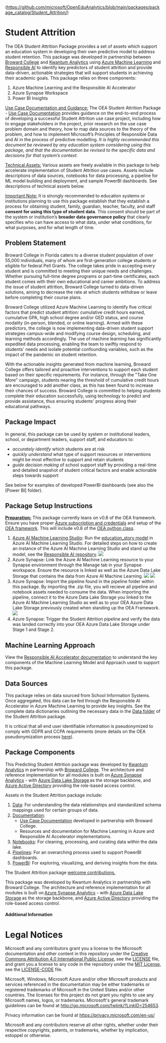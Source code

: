 (https://github.com/microsoft/OpenEduAnalytics/blob/main/packages/package_catalog/Student_Attrition/)

# Student Attrition

The OEA Student Attrition Package provides a set of assets which support an education system in developing their own predictive model to address student retention. This package was developed in partnership between [Broward College](https://www.broward.edu/) and [Kwantum Analytics](https://www.kwantumedu.com/) using [Azure Machine Learning](https://azure.microsoft.com/en-us/products/machine-learning) and [Responsible AI](https://github.com/cviddenKwantum/ResponsibleAIAccelerator/tree/main) to identify key predictors of student attrition and provide data-driven, actionable strategies that will support students in achieving their academic goals. This package relies on three components:

1. Azure Machine Learning and the Responsible AI Accelerator
2. Azure Synapse Workspace
3. Power BI Insights

<ins>Use Case Documentation and Guidance:</ins> The OEA Student Attrition Package - [Use Case Documentation](https://github.com/microsoft/OpenEduAnalytics/blob/main/packages/package_catalog/Student_Attrition/docs/OEA_Student_Attrition_Use_Case.docx/) provides guidance on the end-to-end process of developing a successful Student Attrition use case project, including how to engage stakeholders in the project, prior research on the use case problem domain and theory, how to map data sources to the theory of the problem, and how to implement Microsoft’s Principles of Responsible Data and AI in the process of predictive modelling. <em> It is highly recommended this document be reviewed by any education system considering using this package, and that the documentation be revised to the specific data and decisions for that system’s context.</em>

<ins>Technical Assets:</ins> Various assets are freely available in this package to help accelerate implementation of Student Attrition use cases. Assets include descriptions of data sources, notebooks for data processing, a pipeline for ML model building and deployment, and sample PowerBI dashboards. See descriptions of technical assets below.

<ins>Important Note:</ins> It is strongly recommended to education systems or institutions planning to use this package establish that they establish a process for obtaining student, family, guardian, teacher, faculty, and staff **consent for using this type of student data**. This consent should be part of the system or institution’s **broader data governance policy** that clearly specifies who can have access to what data, under what conditions, for what purposes, and for what length of time.

## Problem Statement

Broward College in Florida caters to a diverse student population of over 55,000 individuals, many of whom are first-generation college students or eligible for federal Pell Grants. The college takes pride in accepting every student and is committed to meeting their unique needs and challenges. Whether pursuing full-time degree programs or part-time certificates, each student comes with their own educational and career ambitions. To address the issue of student attrition, Broward College turned to data-driven solutions, aiming to decrease the rate at which students withdraw or leave before completing their course plans.

Broward College utilized Azure Machine Learning to identify five critical factors that predict student attrition: cumulative credit hours earned, cumulative GPA, high school degree and/or GED status, and course modality (in-person, blended, or online learning). Armed with these predictors, the college is now implementing data-driven student support strategies campus-wide and modifying course design, scheduling, and learning methods accordingly. The use of machine learning has significantly expedited data processing, enabling the team to swiftly respond to students' needs and isolate potential confounding variables, such as the impact of the pandemic on student retention.

With the actionable insights generated from machine learning, Broward College offers tailored and proactive interventions to support each student based on their specific requirements. For instance, through the "Take One More" campaign, students nearing the threshold of cumulative credit hours are encouraged to add another class, as this has been found to increase their chances of success. Broward College is committed to helping students complete their education successfully, using technology to predict and provide assistance, thus ensuring students' progress along their educational pathways.

## Package Impact

In general, this package can be used by system or institutional leaders, school, or department leaders, support staff, and educators to:
 - <em> accurately identify </em> which students are at risk
 - <em> quickly understand </em> what type of support resources or interventions might be most effective to support and retain students
 - <em> guide decision making </em> of school support staff by providing a real-time and detailed snapshot of student critical factors and enable actionable steps towards support

See below for examples of developed PowerBI dashboards (see also the [Power BI] folder).

## Package Setup Instructions

<ins><strong>Preparation:</ins></strong> This package currently leans on v0.8 of the OEA framework. Ensure you have proper [Azure subscription and credentials](https://github.com/microsoft/OpenEduAnalytics/tree/main/framework) and setup of the [OEA framework](https://github.com/microsoft/OpenEduAnalytics/tree/main/framework#setup-of-framework-assets). This will include v0.8 of the [OEA python class](https://github.com/microsoft/OpenEduAnalytics/blob/main/framework/synapse/notebook/OEA_py.ipynb).

1. [Azure AI Machine Learning Studio](https://azure.microsoft.com/en-us/products/machine-learning): Run the [education_story model](https://github.com/cviddenKwantum/ResponsibleAIAccelerator/tree/main) in Azure AI Machine Learning Studio. For detailed steps on how to create an instance of the Azure AI Machine Learning Studio and stand up the model, see the [Responsible AI repository](https://github.com/cviddenKwantum/ResponsibleAIAccelerator/tree/main).
   ![](https://github.com/microsoft/OpenEduAnalytics/blob/main/packages/package_catalog/Student_Attrition/docs/images/Azure_MachineLearning.png/)
2. Azure Synapse: Link the Azure AI Machine Learning resource to your Synapse environment through the Manage tab in your Synapse workspace. Ensure the resource is linked as well as the Azure Data Lake Storage that contains the data from Azure AI Machine Learning.
   ![](https://github.com/microsoft/OpenEduAnalytics/blob/main/packages/package_catalog/Student_Attrition/docs/images/Azure_LinkedServices.png/)
   ![](https://github.com/microsoft/OpenEduAnalytics/blob/main/packages/package_catalog/Student_Attrition/docs/images/Azure_LinkedStorage.png/)
3. Azure Synapse: Import the pipeline found in the pipeline folder within this package. By importing the .zip file, you will recieve all pipeline and notebook assets needed to consume the data. When importing the pipeline, connect it to the Azure Data Lake Storage you linked to the Azure AI Machine Learning Studio as well as to your OEA Azure Data Lake Storage previously created when standing up the OEA Framework.
   ![](https://github.com/microsoft/OpenEduAnalytics/blob/main/packages/package_catalog/Student_Attrition/docs/images/Azure_PipelineParameters.png/)
4. Azure Synapse: Trigger the Student Attrition pipeline and verify the data was landed correctly into your OEA Azure Data Lake Storage under Stage 1 and Stage 2.

## Machine Learning Approach

View the [Responsible AI Accelerator documentation](https://github.com/cviddenKwantum/ResponsibleAIAccelerator/tree/main) to understand the key components of the Machine Learning Model and Approach used to support this package.

## Data Sources

This package relies on data sourced from School Information Systems. Once aggregated, this data can be fed through the Responsible AI Accelerator in Azure Machine Learning to provide key insights. See the complete data dictionaries outlining the necessary data in the [Data folder](https://github.com/microsoft/OpenEduAnalytics/blob/main/packages/package_catalog/Student_Attrition/data/) of the Student Attrition package.

It is critical that all end user identifiable information is pseudonymized to comply with GDPR and CCPA requirements (more details on the OEA pseudonymization process [here](https://github.com/microsoft/OpenEduAnalytics/blob/main/packages/package_catalog/Predicting_Chronic_Absenteeism/data/README.md#pseudonymization-of-end-user-identifiable-information)).

## Package Components

This Predicting Student Attrition package was developed by [Kwantum Analytics](https://www.kwantumedu.com/) in partnership with [Broward College](https://broward.edu/). The architecture and reference implementation for all modules is built on [Azure Synapse Analytics](https://azure.microsoft.com/en-us/services/synapse-analytics/) - with [Azure Data Lake Storage](https://docs.microsoft.com/en-us/azure/storage/blobs/data-lake-storage-introduction) as the storage backbone, and [Azure Active Directory](https://azure.microsoft.com/en-us/services/active-directory/) providing the role-based access control.

Assets in the Student Attrition package include:

1. [Data](https://github.com/microsoft/OpenEduAnalytics/blob/main/packages/package_catalog/Student_Attrition/data/): For understanding the data relationships and standardized schema mappings used for certain groups of data.
2. [Documentation](https://github.com/microsoft/OpenEduAnalytics/blob/main/packages/package_catalog/Student_Attrition/docs/):
     - [Use Case Documentation](https://github.com/microsoft/OpenEduAnalytics/blob/main/packages/package_catalog/Student_Attrition/docs/OEA_Student_Attrition_Use_Case.docx) developed in partnership with Broward College.
     - Resources and documentation for Machine Learning in Azure and Responsible AI Accelerator implementations.
3. [Notebooks](https://github.com/microsoft/OpenEduAnalytics/blob/main/packages/package_catalog/Student_Attrition/notebooks/): For cleaning, processing, and curating data within the data lake.
4. [Pipelines](https://github.com/microsoft/OpenEduAnalytics/blob/main/packages/package_catalog/Student_Attrition/pipeline/): For an overarching process used to support PowerBI dashboards.
5. [PowerBI](https://github.com/microsoft/OpenEduAnalytics/blob/main/packages/package_catalog/Student_Attrition/powerbi/): For exploring, visualizing, and deriving insights from the data.

The Student Attrition package [welcome contributions.](https://github.com/microsoft/OpenEduAnalytics/blob/main/docs/license/CONTRIBUTING.md)

This package was developed by Kwantum Analytics in partnership with Broward College. The architecture and reference implementation for all modules is built on [Azure Synapse Analytics](https://azure.microsoft.com/en-us/services/synapse-analytics/) - with [Azure Data Lake Storage](https://docs.microsoft.com/en-us/azure/storage/blobs/data-lake-storage-introduction) as the storage backbone,  and [Azure Active Directory](https://azure.microsoft.com/en-us/services/active-directory/) providing the role-based access control.

#### Additional Information

# Legal Notices

Microsoft and any contributors grant you a license to the Microsoft documentation and other content
in this repository under the [Creative Commons Attribution 4.0 International Public License](https://creativecommons.org/licenses/by/4.0/legalcode),
see the [LICENSE](LICENSE) file, and grant you a license to any code in the repository under the [MIT License](https://opensource.org/licenses/MIT), see the
[LICENSE-CODE](LICENSE-CODE) file.

Microsoft, Windows, Microsoft Azure and/or other Microsoft products and services referenced in the documentation
may be either trademarks or registered trademarks of Microsoft in the United States and/or other countries.
The licenses for this project do not grant you rights to use any Microsoft names, logos, or trademarks.
Microsoft's general trademark guidelines can be found at <http://go.microsoft.com/fwlink/?LinkID=254653>.

Privacy information can be found at <https://privacy.microsoft.com/en-us/>

Microsoft and any contributors reserve all other rights, whether under their respective copyrights, patents,
or trademarks, whether by implication, estoppel or otherwise.
